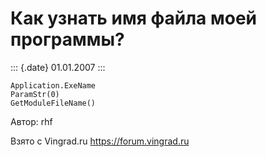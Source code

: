 Как узнать имя файла моей программы?
====================================

::: {.date}
01.01.2007
:::

    Application.ExeName
    ParamStr(0)
    GetModuleFileName()

Автор: rhf

Взято с Vingrad.ru <https://forum.vingrad.ru>
